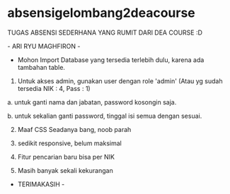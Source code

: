 # absensigelombang2deacourse
TUGAS ABSENSI SEDERHANA YANG RUMIT DARI DEA COURSE :D

﻿- ARI RYU MAGHFIRON -

- Mohon Import Database yang tersedia terlebih dulu, karena ada tambahan table. 


1. Untuk akses admin, gunakan user dengan role 'admin' (Atau yg sudah tersedia NIK : 4, Pass : 1)

a. untuk ganti nama dan jabatan, password kosongin saja.

b. untuk sekalian ganti password, tinggal isi semua dengan sesuai.


2. Maaf CSS Seadanya bang, noob parah 

3. sedikit responsive, belum maksimal 
5. Fitur pencarian baru bisa per NIK

6. Masih banyak sekali kekurangan 


- TERIMAKASIH -
